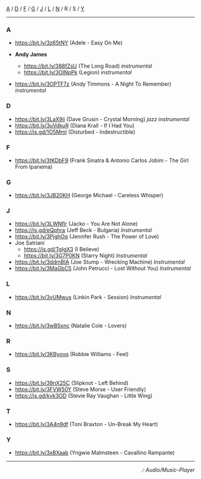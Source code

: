 
 [A](https://fedrikaristiyanto.github.io/Music-Player/files/url_pendek#a) /
 [D](https://fedrikaristiyanto.github.io/Music-Player/files/url_pendek#d) /
 [F](https://fedrikaristiyanto.github.io/Music-Player/files/url_pendek#f) /
 [G](https://fedrikaristiyanto.github.io/Music-Player/files/url_pendek#g) /
 [J](https://fedrikaristiyanto.github.io/Music-Player/files/url_pendek#j) /
 [L](https://fedrikaristiyanto.github.io/Music-Player/files/url_pendek#l) /
 [N](https://fedrikaristiyanto.github.io/Music-Player/files/url_pendek#n) /
 R / S /
 [Y](https://fedrikaristiyanto.github.io/Music-Player/files/url_pendek#y)

---

### A
- <https://bit.ly/3z65tNY> (Adele - Easy On Me) 
- __Andy James__
  - <https://bit.ly/388fZsU> (The Long Road) _instrumental_
  - <https://bit.ly/3OINpPk> (Legion) _instrumental_

- <https://bit.ly/3OPTF7z> (Andy Timmons - A Night To Remember)  _instrumental_

### D
- <https://bit.ly/3LaX9ii> (Dave Grusin - Crystal Morning) _jazz instrumental_
- <https://bit.ly/3uVdkuR> (Diana Krall - If I Had You) 
- <https://is.gd/1O5MmI> (Disturbed - Indestructible) 

### F
- <https://bit.ly/3tKDbF9> (Frank Sinatra & Antonio Carlos Jobim - The Girl From Ipanema) 

### G

- <https://bit.ly/3JB20KH> (George Michael - Careless Whisper) 

### J
- <https://bit.ly/3LWNflr> (Jacko - You Are Not Alone)  
- <https://is.gd/eQphra> (Jeff Beck - Bulgaria) _Instrumental_
- <https://bit.ly/3PjghOq> (Jennifer Rush - The Power of Love) 
- Joe Satriani
  - https://is.gd/TgIgX3 (I Believe) 
  - <https://bit.ly/3G7P0KN> (Starry Night) _Instrumental_
- <https://bit.ly/3ddmBIA> (Joe Stump - Wrecking Machine) _Instrumental_
- <https://bit.ly/3MaGbC5> (John Petrucci - Lost Without You) _Instrumental_

### L
- <https://bit.ly/3vUMwus> (Linkin Park - Session) _Instrumental_

### N
- <https://bit.ly/3wB5xnc> (Natalie Cole - Lovers) 

### R
- <https://bit.ly/3KByovq> (Robbie Williams - Feel)

### S
- <https://bit.ly/39nX25C> (Slipknot - Left Behind) 
- https://bit.ly/3FVW50Y (Steve Morse - User Friendly) 
- https://is.gd/kvk3OD (Stevie Ray Vaughan - Little Wing) 

### T
- https://bit.ly/3A4n9df (Toni Braxton - Un-Break My Heart)

### Y
- https://bit.ly/3xBXaab (Yngwie Malmsteen - Cavallino Rampante) 


---
<div align="right"><i>🎶 Audio/Music-Player</i></div>
